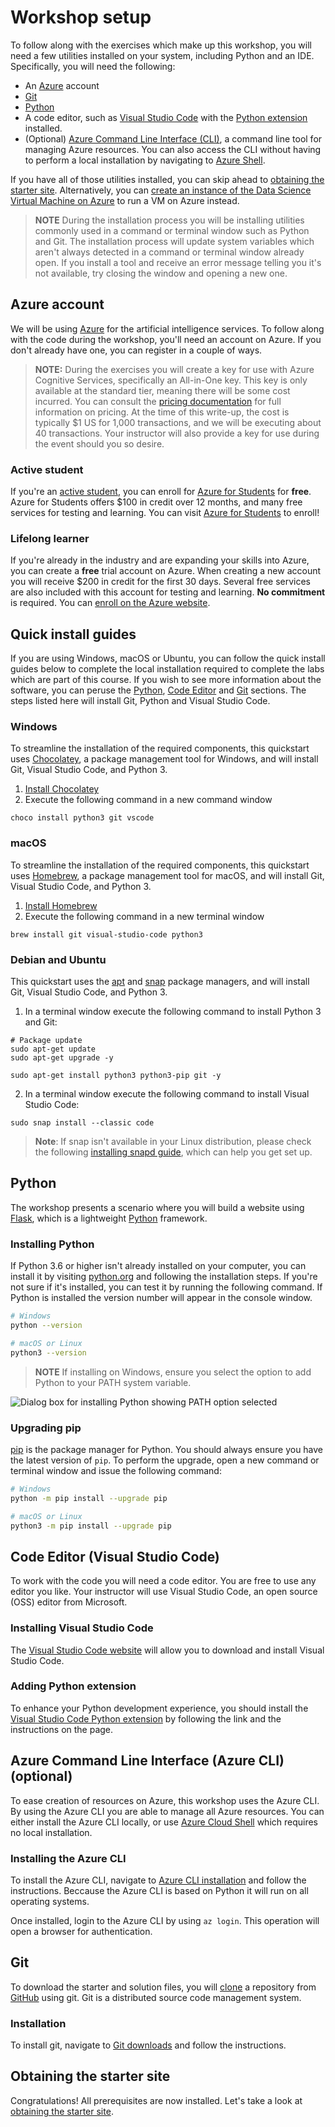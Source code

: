 # Workshop setup

To follow along with the exercises which make up this workshop, you will need a few utilities installed on your system, including Python and an IDE. Specifically, you will need the following:

- An [Azure](https://azure.microsoft.com/) account
- [Git](https://git-scm.com/)
- [Python](https://python.org)
- A code editor, such as [Visual Studio Code](https://code.visualstudio.com/) with the [Python extension](https://marketplace.visualstudio.com/items?itemName=ms-python.python) installed.
- (Optional) [Azure Command Line Interface (CLI)](https://docs.microsoft.com/cli/azure/install-azure-cli?view=azure-cli-latest), a command line tool for managing Azure resources. You can also access the CLI without having to perform a local installation by navigating to [Azure Shell](https://shell.azure.com).

If you have all of those utilities installed, you can skip ahead to [obtaining the starter site](./starting-site.md). Alternatively, you can [create an instance of the Data Science Virtual Machine on Azure](dsvm.md) to run a VM on Azure instead.

> **NOTE** During the installation process you will be installing utilities commonly used in a command or terminal window such as Python and Git. The installation process will update system variables which aren't always detected in a command or terminal window already open. If you install a tool and receive an error message telling you it's not available, try closing the window and opening a new one.

## Azure account

We will be using [Azure](https://azure.microsoft.com/) for the artificial intelligence services. To follow along with the code during the workshop, you'll need an account on Azure. If you don't already have one, you can register in a couple of ways.

> **NOTE:** During the exercises you will create a key for use with Azure Cognitive Services, specifically an All-in-One key. This key is only available at the standard tier, meaning there will be some cost incurred. You can consult the [pricing documentation](https://azure.microsoft.com/pricing/details/cognitive-services/) for full information on pricing. At the time of this write-up, the cost is typically $1 US for 1,000 transactions, and we will be executing about 40 transactions. Your instructor will also provide a key for use during the event should you so desire.

### Active student

If you're an [active student](https://azure.microsoft.com/free/free-account-students-faq/), you can enroll for [Azure for Students](https://aka.ms/a4s) for **free**. Azure for Students offers $100 in credit over 12 months, and many free services for testing and learning. You can visit [Azure for Students](https://aka.ms/a4s) to enroll!

### Lifelong learner

If you're already in the industry and are expanding your skills into Azure, you can create a **free** trial account on Azure. When creating a new account you will receive $200 in credit for the first 30 days. Several free services are also included with this account for testing and learning. **No commitment** is required. You can [enroll on the Azure website](https://azure.microsoft.com/free/).

## Quick install guides

If you are using Windows, macOS or Ubuntu, you can follow the quick install guides below to complete the local installation required to complete the labs which are part of this course. If you wish to see more information about the software, you can peruse the [Python](#python), [Code Editor](#code-editor-visual-studio-code) and [Git](#git) sections. The steps listed here will install Git, Python and Visual Studio Code.

### Windows

To streamline the installation of the required components, this quickstart uses [Chocolatey](https://chocolatey.org/), a package management tool for Windows, and will install Git, Visual Studio Code, and Python 3.

1. [Install Chocolatey](https://chocolatey.org/install)
2. Execute the following command in a new command window

``` shell
choco install python3 git vscode
```

### macOS

To streamline the installation of the required components, this quickstart uses [Homebrew](https://brew.sh/), a package management tool for macOS, and will install Git, Visual Studio Code, and Python 3.

1. [Install Homebrew](https://brew.sh/)
2. Execute the following command in a new terminal window

``` shell
brew install git visual-studio-code python3
```

### Debian and Ubuntu

This quickstart uses the [apt](https://help.ubuntu.com/community/AptGet/Howto) and [snap](https://snapcraft.io/) package managers, and will install Git, Visual Studio Code, and Python 3.

1. In a terminal window execute the following command to install Python 3 and Git:

``` shell
# Package update
sudo apt-get update
sudo apt-get upgrade -y

sudo apt-get install python3 python3-pip git -y
```

2. In a terminal window execute the following command to install Visual Studio Code:

``` shell
sudo snap install --classic code
```

> **Note**: If snap isn't available in your Linux distribution, please check the following [installing snapd guide](https://snapcraft.io/docs/installing-snapd), which can help you get set up.

## Python

The workshop presents a scenario where you will build a website using [Flask](https://palletsprojects.com/p/flask/), which is a lightweight [Python](https://python.org) framework.

### Installing Python

If Python 3.6 or higher isn't already installed on your computer, you can install it by visiting [python.org](https://python.org) and following the installation steps. If you're not sure if it's installed, you can test it by running the following command. If Python is installed the version number will appear in the console window.

``` bash
# Windows
python --version

# macOS or Linux
python3 --version
```

> **NOTE** If installing on Windows, ensure you select the option to add Python to your PATH system variable.

![Dialog box for installing Python showing PATH option selected](./images/vision_python.png)

### Upgrading pip

[pip](https://pypi.org/) is the package manager for Python. You should always ensure you have the latest version of `pip`. To perform the upgrade, open a new command or terminal window and issue the following command:

``` bash
# Windows
python -m pip install --upgrade pip

# macOS or Linux
python3 -m pip install --upgrade pip
```

## Code Editor (Visual Studio Code)

To work with the code you will need a code editor. You are free to use any editor you like. Your instructor will use Visual Studio Code, an open source (OSS) editor from Microsoft.

### Installing Visual Studio Code

The [Visual Studio Code website](https://code.visualstudio.com/) will allow you to download and install Visual Studio Code.

### Adding Python extension

To enhance your Python development experience, you should install the [Visual Studio Code Python extension](https://marketplace.visualstudio.com/items?itemName=ms-python.python) by following the link and the instructions on the page.

## Azure Command Line Interface (Azure CLI) (optional)

To ease creation of resources on Azure, this workshop uses the Azure CLI. By using the Azure CLI you are able to manage all Azure resources. You can either install the Azure CLI locally, or use [Azure Cloud Shell](https://shell.auzre.com) which requires no local installation.

### Installing the Azure CLI

To install the Azure CLI, navigate to [Azure CLI installation](https://docs.microsoft.com/cli/azure/install-azure-cli?view=azure-cli-latest) and follow the instructions. Beccause the Azure CLI is based on Python it will run on all operating systems.

Once installed, login to the Azure CLI by using `az login`. This operation will open a browser for authentication.

## Git

To download the starter and solution files, you will [clone](https://help.github.com/en/articles/cloning-a-repository) a repository from [GitHub](https://github.com) using git. Git is a distributed source code management system.

### Installation

To install git, navigate to [Git downloads](https://git-scm.com/downloads) and follow the instructions.

## Obtaining the starter site

Congratulations! All prerequisites are now installed. Let's take a look at [obtaining the starter site](./starting-site.md).
